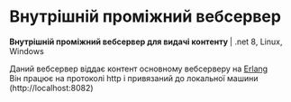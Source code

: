 # Внутрішній проміжний вебсервер
<b>Внутрішній проміжний вебсервер для видачі контенту </b> | .net 8, Linux, Windows <br/>

Даний вебсервер віддає контент основному вебсерверу на [Erlang](https://github.com/tarachom/ErlangWeb)<br/>
Він працює на протоколі http і привязаний до локальної машини (http://localhost:8082)